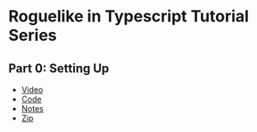 # Roguelike in Typescript Tutorial Series

## Part 0: Setting Up
- [Video](https://youtu.be/cMDRDGS8S3Q)
- [Code](https://github.com/dominik-ro/ts-roguelike-tutorial/tree/Part0)
- [Notes](https://github.com/dominik-ro/ts-roguelike-tutorial/notes/0.md)
- [Zip](https://github.com/dominik-ro/ts-roguelike-tutorial/archive/Part0.zip)
